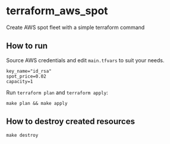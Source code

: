 # terraform_aws_spot

Create AWS spot fleet with a simple terraform command

## How to run

Source AWS credentials and edit `main.tfvars` to suit your needs.

```
key_name="id_rsa"
spot_price=0.02
capacity=1
```

Run `terraform plan` and `terraform apply`:

```
make plan && make apply
```

## How to destroy created resources

```
make destroy
```
